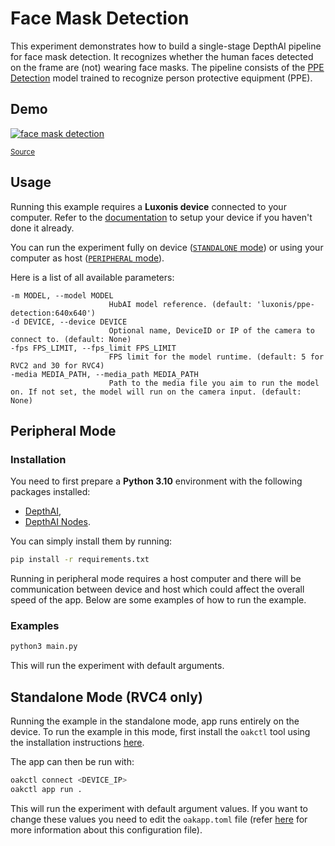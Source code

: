 # Face Mask Detection

This experiment demonstrates how to build a single-stage DepthAI pipeline for face mask detection.
It recognizes whether the human faces detected on the frame are (not) wearing face masks.
The pipeline consists of the [PPE Detection](https://zoo-rvc4.luxonis.com/luxonis/ppe-detection/fd8699bf-3819-4134-9374-3735b9660d3c) model trained to recognize person protective equipment (PPE).

## Demo

[![face mask detection](media/face_mask_detection.gif)](media/face_mask_detection.gif)

<sup>[Source](https://www.pexels.com/video/woman-art-iphone-smartphone-3960181/)</sup>

## Usage

Running this example requires a **Luxonis device** connected to your computer. Refer to the [documentation](https://stg.docs.luxonis.com/software-v3/) to setup your device if you haven't done it already.

You can run the experiment fully on device ([`STANDALONE` mode](#standalone-mode-rvc4-only)) or using your computer as host ([`PERIPHERAL` mode](#peripheral-mode)).

Here is a list of all available parameters:

```
-m MODEL, --model MODEL
                      HubAI model reference. (default: 'luxonis/ppe-detection:640x640')
-d DEVICE, --device DEVICE
                      Optional name, DeviceID or IP of the camera to connect to. (default: None)
-fps FPS_LIMIT, --fps_limit FPS_LIMIT
                      FPS limit for the model runtime. (default: 5 for RVC2 and 30 for RVC4)
-media MEDIA_PATH, --media_path MEDIA_PATH
                      Path to the media file you aim to run the model on. If not set, the model will run on the camera input. (default: None)
```

## Peripheral Mode

### Installation

You need to first prepare a **Python 3.10** environment with the following packages installed:

- [DepthAI](https://pypi.org/project/depthai/),
- [DepthAI Nodes](https://pypi.org/project/depthai-nodes/).

You can simply install them by running:

```bash
pip install -r requirements.txt
```

Running in peripheral mode requires a host computer and there will be communication between device and host which could affect the overall speed of the app. Below are some examples of how to run the example.

### Examples

```bash
python3 main.py
```

This will run the experiment with default arguments.

## Standalone Mode (RVC4 only)

Running the example in the standalone mode, app runs entirely on the device.
To run the example in this mode, first install the `oakctl` tool using the installation instructions [here](https://stg.docs.luxonis.com/software-v3/oak-apps/oakctl).

The app can then be run with:

```bash
oakctl connect <DEVICE_IP>
oakctl app run .
```

This will run the experiment with default argument values. If you want to change these values you need to edit the `oakapp.toml` file (refer [here](https://stg.docs.luxonis.com/software-v3/oak-apps/configuration/) for more information about this configuration file).
